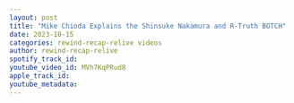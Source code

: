 ```yaml
---
layout: post
title: "Mike Chioda Explains the Shinsuke Nakamura and R-Truth BOTCH"
date: 2023-10-15
categories: rewind-recap-relive videos
author: rewind-recap-relive
spotify_track_id: 
youtube_video_id: MVh7KqPRud8
apple_track_id: 
youtube_metadata: 
---
```

